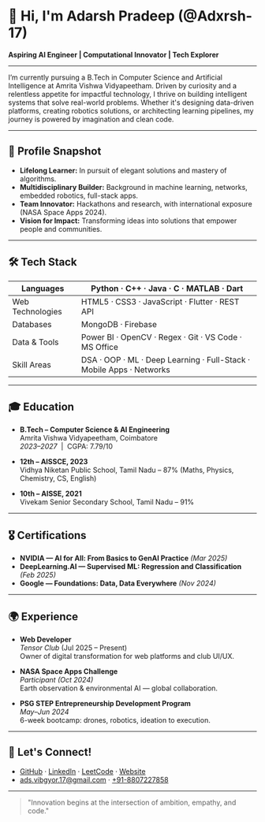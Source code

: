 # 👋 Hi, I'm Adarsh Pradeep (@Adxrsh-17)

**Aspiring AI Engineer | Computational Innovator | Tech Explorer**

---

I’m currently pursuing a B.Tech in Computer Science and Artificial Intelligence at Amrita Vishwa Vidyapeetham. Driven by curiosity and a relentless appetite for impactful technology, I thrive on building intelligent systems that solve real-world problems. Whether it's designing data-driven platforms, creating robotics solutions, or architecting learning pipelines, my journey is powered by imagination and clean code.

---

## 🚀 Profile Snapshot

- **Lifelong Learner:** In pursuit of elegant solutions and mastery of algorithms.
- **Multidisciplinary Builder:** Background in machine learning, networks, embedded robotics, full-stack apps.
- **Team Innovator:** Hackathons and research, with international exposure (NASA Space Apps 2024).
- **Vision for Impact:** Transforming ideas into solutions that empower people and communities.

---

## 🛠️ Tech Stack

| Languages | Python · C++ · Java · C · MATLAB · Dart |
| --- | --- |
| Web Technologies | HTML5 · CSS3 · JavaScript · Flutter · REST API |
| Databases | MongoDB · Firebase |
| Data & Tools | Power BI · OpenCV · Regex · Git · VS Code · MS Office |
| Skill Areas | DSA · OOP · ML · Deep Learning · Full-Stack · Mobile Apps · Networks |

---

## 🎓 Education

- **B.Tech – Computer Science & AI Engineering**  
  Amrita Vishwa Vidyapeetham, Coimbatore  
  *2023–2027* &nbsp;|&nbsp; CGPA: 7.79/10

- **12th – AISSCE, 2023**  
  Vidhya Niketan Public School, Tamil Nadu – 87% (Maths, Physics, Chemistry, CS, English)

- **10th – AISSE, 2021**  
  Vivekam Senior Secondary School, Tamil Nadu – 91%

---

## 🎖️ Certifications

- **NVIDIA — AI for All: From Basics to GenAI Practice** *(Mar 2025)*
- **DeepLearning.AI — Supervised ML: Regression and Classification** *(Feb 2025)*
- **Google — Foundations: Data, Data Everywhere** *(Nov 2024)*

---

## 🌍 Experience

- **Web Developer**  
  *Tensor Club* (Jul 2025 – Present)  
  Owner of digital transformation for web platforms and club UI/UX.

- **NASA Space Apps Challenge**  
  *Participant (Oct 2024)*  
  Earth observation & environmental AI — global collaboration.

- **PSG STEP Entrepreneurship Development Program**  
  *May–Jun 2024*  
  6-week bootcamp: drones, robotics, ideation to execution.

---

## 📡 Let's Connect!

- [GitHub](https://github.com/Adxrsh-17) · [LinkedIn](https://www.linkedin.com/in/adarshpradeep17/) · [LeetCode](https://leetcode.com/u/adarsh_coding_17/) · [Website](https://adarsh-pradeep.vercel.app/)
- [ads.vibgyor.17@gmail.com](mailto:ads.vibgyor.17@gmail.com) · [+91-8807227858](tel:+918807227858)

---

> "Innovation begins at the intersection of ambition, empathy, and code."
